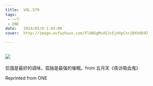 ```yaml
---
title:	VOL.579
tags:
 - 一个
 - ONE
date:	2014/05/9 1:43:00
cover:	http://image.wufazhuce.com/FlUB5gMv45JcEjHVpCnr20XVdG97

---
```

![](http://image.wufazhuce.com/FlUB5gMv45JcEjHVpCnr20XVdG97)
---

饥饿是最好的调味，孤独是最强的催眠。from 五月天《夜访吸血鬼》
 
Reprinted from ONE
